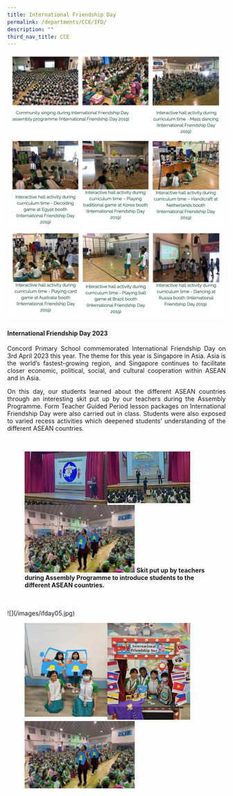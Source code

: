 ```yaml
---
title: International Friendship Day
permalink: /departments/CCE/IFD/
description: ""
third_nav_title: CCE
---
```

![](/images/ifd1.png)
![](/images/ifd2.png)
![](/images/ifd3.png)

<h4>International Friendship Day 2023</h4>

<p style="text-align:justify">Concord Primary School commemorated International Friendship Day on 3rd April 2023 this year. The theme for this year is Singapore in Asia. Asia is the world’s fastest-growing region, and Singapore continues to facilitate closer economic, political, social, and cultural cooperation within ASEAN and in Asia.</p> 

<p style="text-align:justify">On this day, our students learned about the different ASEAN countries through an interesting skit put up by our teachers during the Assembly Programme. Form Teacher Guided Period lesson packages on International Friendship Day were also carried out in class. Students were also exposed to varied recess activities which deepened students’ understanding of the different ASEAN countries.</p>

<br>
<p></p><figure>	
<img src="/images/ifday01.png" style="width:45%" align="left">
<img src="/images/ifday02.png" style="width:45%"><br>
<img src="/images/ifday03.png" style="width:60%">
<b style="font-size:14px">Skit put up by teachers during Assembly Programme to introduce students to the different ASEAN countries.</b>
</figure>
<br><br>
![](/images/ifday05.jpg)
<figure>
<img src="/images/ifday04.jpg" style="width:45%" align="left">
<img src="/images/ifday05.jpg" style="width:45%"><br>
	<img src="/images/ifday03.png" style="width:60%" align="left"></figure>